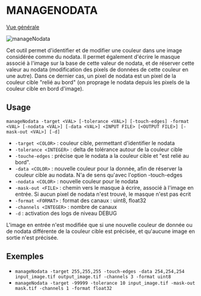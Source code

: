 # MANAGENODATA

[Vue générale](../../README.md#gestion-du-nodata)

![manageNodata](../../../docs/images/ROK4GENERATION/tools/manageNodata.png)

Cet outil permet d'identifier et de modifier une couleur dans une image considérée comme du nodata. Il permet également d'écrire le masque associé à l'image sur la base de cette valeur de nodata, et de réserver cette valeur au nodata (modification des pixels de données de cette couleur en une autre). Dans ce dernier cas, un pixel de nodata est un pixel de la couleur cible "relié au bord" (on proprage le nodata depuis les pixels de la couleur cible en bord d'image).

## Usage

`manageNodata -target <VAL> [-tolerance <VAL>] [-touch-edges] -format <VAL> [-nodata <VAL>] [-data <VAL>] <INPUT FILE> [<OUTPUT FILE>] [-mask-out <VAL>] [-d]`

* `-target <COLOR>` : couleur cible, permettant d'identifier le nodata
* `-tolerance <INTEGER>` : delta de tolérance autour de la couleur cible
* `-touche-edges` : précise que le nodata a la couleur cible et "est relié au bord".
* `-data <COLOR>` : nouvelle couleur pour la donnée, afin de réserver la couleur cible au nodata. N'a de sens qu'avec l'option -touch-edges
* `-nodata <COLOR>` : nouvelle couleur pour le nodata
* `-mask-out <FILE>` : chemin vers le masque à écrire, associé à l'image en entrée. Si aucun pixel de nodata n'est trouvé, le masque n'est pas écrit
* `-format <FORMAT>` : format des canaux : uint8, float32
* `-channels <INTEGER>` : nombre de canaux
* `-d` : activation des logs de niveau DEBUG

L'image en entrée n'est modifiée que si une nouvelle couleur de donnée ou de nodata différente de la couleur cible est précisée, et qu'aucune image en sortie n'est précisée.

## Exemples

* `manageNodata -target 255,255,255 -touch-edges -data 254,254,254 input_image.tif output_image.tif -channels 3 -format uint8`
* `manageNodata -target -99999 -tolerance 10 input_image.tif -mask-out mask.tif -channels 1 -format float32`
